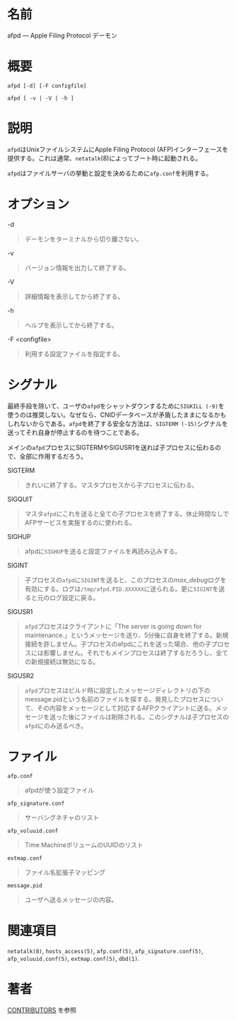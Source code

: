 # 名前

afpd — Apple Filing Protocol デーモン

# 概要

`afpd [-d] [-F configfile]`

`afpd [ -v | -V | -h ]`

# 説明

`afpd`はUnixファイルシステムにApple Filing Protocol
(AFP)インターフェースを提供する。これは通常、`netatalk`(8)によってブート時に起動される。

`afpd`はファイルサーバの挙動と設定を決めるために`afp.conf`を利用する。

# オプション

-d

> デーモンをターミナルから切り離さない。

-v

> バージョン情報を出力して終了する。

-V

> 詳細情報を表示してから終了する。

-h

> ヘルプを表示してから終了する。

-F <configfile\>

> 利用する設定ファイルを指定する。

# シグナル

最終手段を除いて、ユーザの`afpd`をシャットダウンするために`SIGKILL
(-9)`を使うのは推奨しない。なぜなら、CNIDデータベースが矛盾したままになるかもしれないからである。`afpd`を終了する安全な方法は、`SIGTERM
(-15)`シグナルを送ってそれ自身が停止するのを待つことである。

メインの`afpd`プロセスにSIGTERMやSIGUSR1を送れば子プロセスに伝わるので、全部に作用するだろう。

SIGTERM

> きれいに終了する。マスタプロセスから子プロセスに伝わる。

SIGQUIT

> マスタ`afpd`にこれを送ると全ての子プロセスを終了する。休止時間なしでAFPサービスを実施するのに使われる。

SIGHUP

> afpdに`SIGHUP`を送ると設定ファイルを再読み込みする。

SIGINT

> 子プロセスの`afpd`に`SIGINT`を送ると、このプロセスの*max_debug*ログを有効にする。ログは`/tmp/afpd.PID.XXXXXX`に送られる。更に`SIGINT`を送ると元のログ設定に戻る。

SIGUSR1

> `afpd`プロセスはクライアントに「The server is going down for
maintenance.」というメッセージを送り、5分後に自身を終了する。新規接続を許しません。子プロセスのafpdにこれを送った場合、他の子プロセスには影響しません。それでもメインプロセスは終了するだろうし、全ての新規接続は無効になる。

SIGUSR2

> `afpd`プロセスはビルド時に設定したメッセージディレクトリの下のmessage.pidという名前のファイルを探する。発見したプロセスについて、その内容をメッセージとして対応するAFPクライアントに送る。メッセージを送った後にファイルは削除される。このシグナルは子プロセスの`afpd`にのみ送るべき。

# ファイル

`afp.conf`

> afpdが使う設定ファイル

`afp_signature.conf`

> サーバシグネチャのリスト

`afp_voluuid.conf`

> Time MachineボリュームのUUIDのリスト

`extmap.conf`

> ファイル名拡張子マッピング

`message.pid`

> ユーザへ送るメッセージの内容。

# 関連項目

`netatalk(8)`, `hosts_access(5)`, `afp.conf(5)`, `afp_signature.conf(5)`,
`afp_voluuid.conf(5)`, `extmap.conf(5)`, `dbd(1)`.

# 著者

[CONTRIBUTORS](https://netatalk.io/contributors) を参照
